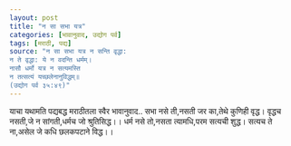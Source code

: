 ```yaml
---
layout: post
title: "न सा सभा यत्र"
categories: [भावानुवाद, उद्योग पर्व]
tags: [मराठी, पद्य]
source: "न सा सभा यत्र न सन्ति वृद्धा: 
न ते वृद्धा: ये न वदन्ति धर्मम्।
नासौ धर्मो यत्र न सत्यमस्ति 
न तत्सत्यं यच्छलेनानुविद्धम्॥
(उद्योग पर्व ३५:४९)"
---
```


याचा यथामति पद्यबद्ध मराठीतला स्वैर भावानुवाद..
सभा नसे ती,नसती जर का,तेथे कुणिही वृद्ध।
वृद्धच नसती,जे न सांगती,धर्मच जो श्रुतिसिद्ध।।
धर्म नसे तो,नसता त्यामधि,परम सत्यची शुद्ध।
सत्यच ते ना,असेल जे कधि छलकपटाने विद्ध।।
